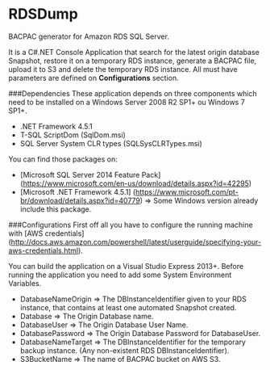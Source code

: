 # RDSDump
BACPAC generator for Amazon RDS SQL Server.

It is a C#.NET Console Application that search for the latest origin database Snapshot, restore it on a temporary RDS instance, generate a BACPAC file, upload it to S3 and delete the temporary RDS instance. All must have parameters are defined on **Configurations** section.



###Dependencies
These application depends on three components which need to be installed on a Windows Server 2008 R2 SP1+ ou Windows 7 SP1+. 
- .NET Framework 4.5.1
- T-SQL ScriptDom (SqlDom.msi)
- SQL Server System CLR types (SQLSysCLRTypes.msi)

You can find those packages on:

- [Microsoft SQL Server 2014 Feature Pack] (https://www.microsoft.com/en-us/download/details.aspx?id=42295)
- [Microsoft .NET Framework 4.5.1] (https://www.microsoft.com/pt-br/download/details.aspx?id=40779) => Some Windows version already include this package.



###Configurations
First off all you have to configure the running machine with [AWS credentials] (http://docs.aws.amazon.com/powershell/latest/userguide/specifying-your-aws-credentials.html).

You can build the application on a Visual Studio Express 2013+. Before running the application you need to add some System Environment Variables.

- DatabaseNameOrigin => The DBInstanceIdentifier given to your RDS instance, that contains at least one automated Snapshot created.
- Database => The Origin Database name.
- DatabaseUser => The Origin Database User Name.
- DatabasePassword => The Origin Database Password for DatabaseUser.
- DatabaseNameTarget => The DBInstanceIdentifier for the temporary backup instance. (Any non-existent RDS DBInstanceIdentifier).
- S3BucketName => The name of BACPAC bucket on AWS S3.




